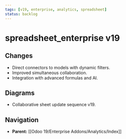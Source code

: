 ```yaml
---
tags: [v19, enterprise, analytics, spreadsheet]
status: backlog
---
```

# spreadsheet_enterprise v19

## Changes
- Direct connectors to models with dynamic filters.
- Improved simultaneous collaboration.
- Integration with advanced formulas and AI.

## Diagrams
- Collaborative sheet update sequence v19.






## Navigation
- **Parent:** [[Odoo 19/Enterprise Addons/Analytics/Index]]
